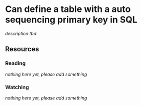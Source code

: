# Can define a table with a auto sequencing primary key in SQL

_description tbd_

## Resources

### Reading

_nothing here yet, please add something_

### Watching

_nothing here yet, please add something_
